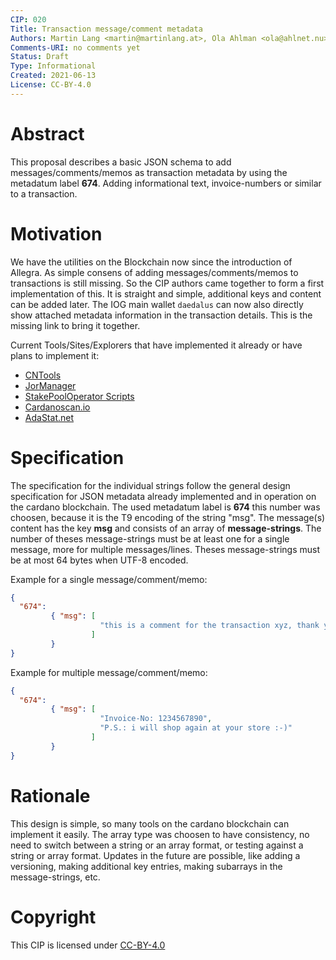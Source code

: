 ```yaml
---
CIP: 020
Title: Transaction message/comment metadata
Authors: Martin Lang <martin@martinlang.at>, Ola Ahlman <ola@ahlnet.nu>, Andrew Westberg <andrewwestberg@gmail.com>
Comments-URI: no comments yet
Status: Draft
Type: Informational
Created: 2021-06-13
License: CC-BY-4.0
---
```


# Abstract

This proposal describes a basic JSON schema to add messages/comments/memos as transaction metadata by using the metadatum label **674**.
Adding informational text, invoice-numbers or similar to a transaction.

# Motivation

We have the utilities on the Blockchain now since the introduction of Allegra. As simple consens of adding messages/comments/memos to transactions is still missing.
So the CIP authors came together to form a first implementation of this. It is straight and simple, additional keys and content can be added later.
The IOG main wallet `daedalus` can now also directly show attached metadata information in the transaction details. This is the missing link to bring it together.

Current Tools/Sites/Explorers that have implemented it already or have plans to implement it:
* [CNTools](https://cardano-community.github.io/guild-operators/#/Scripts/cntools)
* [JorManager](https://bitbucket.org/muamw10/jormanager/)
* [StakePoolOperator Scripts](https://github.com/gitmachtl/scripts)
* [Cardanoscan.io](https://cardanoscan.io)
* [AdaStat.net](https://adastat.net)

# Specification

The specification for the individual strings follow the general design specification for JSON metadata already implemented and in operation on the cardano blockchain.
The used metadatum label is **674** this number was choosen, because it is the T9 encoding of the string "msg".
The message(s) content has the key **msg** and consists of an array of **message-strings**. 
The number of theses message-strings must be at least one for a single message, more for multiple messages/lines. Theses message-strings must be at most 64 bytes when UTF-8 encoded.

Example for a single message/comment/memo:
``` json
{ 
  "674":
         { "msg": [ 
                    "this is a comment for the transaction xyz, thank you very much!"
                  ]
         }
}
```

Example for multiple message/comment/memo:
``` json
{ 
  "674":
         { "msg": [ 
                    "Invoice-No: 1234567890",
                    "P.S.: i will shop again at your store :-)"
                  ]
         }
}
```

# Rationale

This design is simple, so many tools on the cardano blockchain can implement it easily. The array type was choosen to have consistency, no need to switch between a string or
an array format, or testing against a string or array format. Updates in the future are possible, like adding a versioning, making additional key entries, making subarrays in
the message-strings, etc.

# Copyright

This CIP is licensed under [CC-BY-4.0](https://creativecommons.org/licenses/by/4.0/legalcode)
